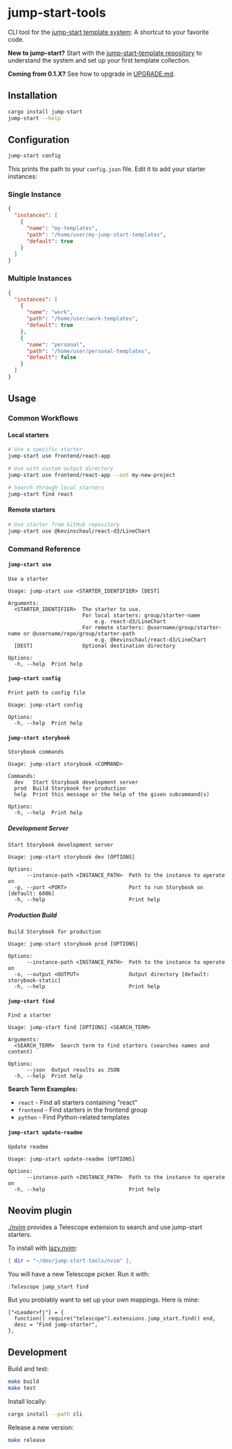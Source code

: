 # jump-start-tools

CLI tool for the [jump-start template system](https://github.com/kevinschaul/jump-start-template): A shortcut to your favorite code.

**New to jump-start?** Start with the [jump-start-template repository](https://github.com/kevinschaul/jump-start-template) to understand the system and set up your first template collection.

**Coming from 0.1.X?** See how to upgrade in [UPGRADE.md](UPGRADE.md).

## Installation

```bash
cargo install jump-start
jump-start --help
```

## Configuration

```bash
jump-start config
```

This prints the path to your `config.json` file. Edit it to add your starter instances:

### Single Instance

```json
{
  "instances": [
    {
      "name": "my-templates",
      "path": "/home/user/my-jump-start-templates",
      "default": true
    }
  ]
}
```

### Multiple Instances

```json
{
  "instances": [
    {
      "name": "work",
      "path": "/home/user/work-templates",
      "default": true
    },
    {
      "name": "personal",
      "path": "/home/user/personal-templates",
      "default": false
    }
  ]
}
```

## Usage

### Common Workflows

#### Local starters

```bash
# Use a specific starter
jump-start use frontend/react-app

# Use with custom output directory
jump-start use frontend/react-app --out my-new-project

# Search through local starters
jump-start find react
```

#### Remote starters

```bash
# Use starter from GitHub repository
jump-start use @kevinschaul/react-d3/LineChart
```

### Command Reference

#### `jump-start use`

<!--[[[cog
import subprocess
result = subprocess.run(['cargo', 'run', '--', 'use', '--help'], capture_output=True, text=True)
cog.out("```\n" + result.stdout.strip() + "\n```\n")
]]]-->
```
Use a starter

Usage: jump-start use <STARTER_IDENTIFIER> [DEST]

Arguments:
  <STARTER_IDENTIFIER>  The starter to use.
                        For local starters: group/starter-name
                            e.g. react-d3/LineChart
                        For remote starters: @username/group/starter-name or @username/repo/group/starter-path
                            e.g. @kevinschaul/react-d3/LineChart
  [DEST]                Optional destination directory

Options:
  -h, --help  Print help
```
<!--[[[end]]]-->

#### `jump-start config`

<!--[[[cog
import subprocess
result = subprocess.run(['cargo', 'run', '--', 'config', '--help'], capture_output=True, text=True)
cog.out("```\n" + result.stdout.strip() + "\n```\n")
]]]-->
```
Print path to config file

Usage: jump-start config

Options:
  -h, --help  Print help
```
<!--[[[end]]]-->

#### `jump-start storybook`

<!--[[[cog
import subprocess
result = subprocess.run(['cargo', 'run', '--', 'storybook', '--help'], capture_output=True, text=True)
cog.out("```\n" + result.stdout.strip() + "\n```\n")
]]]-->
```
Storybook commands

Usage: jump-start storybook <COMMAND>

Commands:
  dev   Start Storybook development server
  prod  Build Storybook for production
  help  Print this message or the help of the given subcommand(s)

Options:
  -h, --help  Print help
```
<!--[[[end]]]-->

##### Development Server

<!--[[[cog
import subprocess
result = subprocess.run(['cargo', 'run', '--', 'storybook', 'dev', '--help'], capture_output=True, text=True)
cog.out("```\n" + result.stdout.strip() + "\n```\n")
]]]-->
```
Start Storybook development server

Usage: jump-start storybook dev [OPTIONS]

Options:
      --instance-path <INSTANCE_PATH>  Path to the instance to operate on
  -p, --port <PORT>                    Port to run Storybook on [default: 6006]
  -h, --help                           Print help
```
<!--[[[end]]]-->

##### Production Build

<!--[[[cog
import subprocess
result = subprocess.run(['cargo', 'run', '--', 'storybook', 'prod', '--help'], capture_output=True, text=True)
cog.out("```\n" + result.stdout.strip() + "\n```\n")
]]]-->
```
Build Storybook for production

Usage: jump-start storybook prod [OPTIONS]

Options:
      --instance-path <INSTANCE_PATH>  Path to the instance to operate on
  -o, --output <OUTPUT>                Output directory [default: storybook-static]
  -h, --help                           Print help
```
<!--[[[end]]]-->

#### `jump-start find`

<!--[[[cog
import subprocess
result = subprocess.run(['cargo', 'run', '--', 'find', '--help'], capture_output=True, text=True)
cog.out("```\n" + result.stdout.strip() + "\n```\n")
]]]-->
```
Find a starter

Usage: jump-start find [OPTIONS] <SEARCH_TERM>

Arguments:
  <SEARCH_TERM>  Search term to find starters (searches names and content)

Options:
      --json  Output results as JSON
  -h, --help  Print help
```
<!--[[[end]]]-->

**Search Term Examples:**
- `react` - Find all starters containing "react"
- `frontend` - Find starters in the frontend group
- `python` - Find Python-related templates

#### `jump-start update-readme`

<!--[[[cog
import subprocess
result = subprocess.run(['cargo', 'run', '--', 'update-readme', '--help'], capture_output=True, text=True)
cog.out("```\n" + result.stdout.strip() + "\n```\n")
]]]-->
```
Update readme

Usage: jump-start update-readme [OPTIONS]

Options:
      --instance-path <INSTANCE_PATH>  Path to the instance to operate on
  -h, --help                           Print help
```
<!--[[[end]]]-->

## Neovim plugin

[./nvim](./nvim) provides a Telescope extension to search and use jump-start starters.

To install with [lazy.nvim](https://lazy.folke.io/):

```lua
{ dir = "~/dev/jump-start-tools/nvim" },
```

You will have a new Telescope picker. Run it with:

```
:Telescope jump_start find
```

But you problably want to set up your own mappings. Here is mine:

```
["<Leader>fj"] = {
  function() require("telescope").extensions.jump_start.find() end,
  desc = "Find jump-starter",
},
```

## Development

Build and test:

```bash
make build
make test
```

Install locally:

```bash
cargo install --path cli
```

Release a new version:

```bash
make release
```
